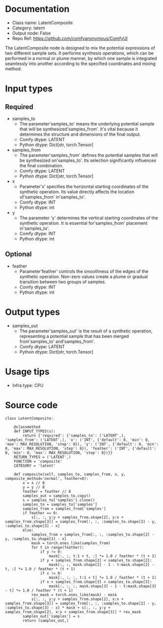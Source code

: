 # Documentation
- Class name: LatentComposite
- Category: latent
- Output node: False
- Repo Ref: https://github.com/comfyanonymous/ComfyUI

The LatentComposite node is designed to mix the potential expressions of two different sample sets. It performs synthesis operations, which can be performed in a normal or plume manner, by which one sample is integrated seamlessly into another according to the specified coordinates and mixing method.

# Input types
## Required
- samples_to
    - The parameter'samples_to' means the underlying potential sample that will be synthesized'samples_from'. It's vital because it determines the structure and dimensions of the final output.
    - Comfy dtype: LATENT
    - Python dtype: Dict[str, torch.Tensor]
- samples_from
    - The parameter'samples_from' defines the potential samples that will be synthesized on'samples_to'. Its selection significantly influences the final combination.
    - Comfy dtype: LATENT
    - Python dtype: Dict[str, torch.Tensor]
- x
    - Parameter'x' specifies the horizontal starting coordinates of the synthetic operation. Its value directly affects the location of'samples_from' in'samples_to'.
    - Comfy dtype: INT
    - Python dtype: int
- y
    - The parameter 'y' determines the vertical starting coordinates of the synthetic operation. It is essential for'samples_from' placement in'samples_to'.
    - Comfy dtype: INT
    - Python dtype: int
## Optional
- feather
    - Parameter'feather' controls the smoothness of the edges of the synthetic operation. Non-zero values create a plume or gradual transition between two groups of samples.
    - Comfy dtype: INT
    - Python dtype: int

# Output types
- samples_out
    - The parameter'samples_out' is the result of a synthetic operation, representing a potential sample that has been merged from'samples_to' and'samples_from'.
    - Comfy dtype: LATENT
    - Python dtype: Dict[str, torch.Tensor]

# Usage tips
- Infra type: CPU

# Source code
```
class LatentComposite:

    @classmethod
    def INPUT_TYPES(s):
        return {'required': {'samples_to': ('LATENT',), 'samples_from': ('LATENT',), 'x': ('INT', {'default': 0, 'min': 0, 'max': MAX_RESOLUTION, 'step': 8}), 'y': ('INT', {'default': 0, 'min': 0, 'max': MAX_RESOLUTION, 'step': 8}), 'feather': ('INT', {'default': 0, 'min': 0, 'max': MAX_RESOLUTION, 'step': 8})}}
    RETURN_TYPES = ('LATENT',)
    FUNCTION = 'composite'
    CATEGORY = 'latent'

    def composite(self, samples_to, samples_from, x, y, composite_method='normal', feather=0):
        x = x // 8
        y = y // 8
        feather = feather // 8
        samples_out = samples_to.copy()
        s = samples_to['samples'].clone()
        samples_to = samples_to['samples']
        samples_from = samples_from['samples']
        if feather == 0:
            s[:, :, y:y + samples_from.shape[2], x:x + samples_from.shape[3]] = samples_from[:, :, :samples_to.shape[2] - y, :samples_to.shape[3] - x]
        else:
            samples_from = samples_from[:, :, :samples_to.shape[2] - y, :samples_to.shape[3] - x]
            mask = torch.ones_like(samples_from)
            for t in range(feather):
                if y != 0:
                    mask[:, :, t:1 + t, :] *= 1.0 / feather * (t + 1)
                if y + samples_from.shape[2] < samples_to.shape[2]:
                    mask[:, :, mask.shape[2] - 1 - t:mask.shape[2] - t, :] *= 1.0 / feather * (t + 1)
                if x != 0:
                    mask[:, :, :, t:1 + t] *= 1.0 / feather * (t + 1)
                if x + samples_from.shape[3] < samples_to.shape[3]:
                    mask[:, :, :, mask.shape[3] - 1 - t:mask.shape[3] - t] *= 1.0 / feather * (t + 1)
            rev_mask = torch.ones_like(mask) - mask
            s[:, :, y:y + samples_from.shape[2], x:x + samples_from.shape[3]] = samples_from[:, :, :samples_to.shape[2] - y, :samples_to.shape[3] - x] * mask + s[:, :, y:y + samples_from.shape[2], x:x + samples_from.shape[3]] * rev_mask
        samples_out['samples'] = s
        return (samples_out,)
```